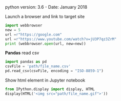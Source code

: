  python version: 3.6 - Date: January 2018
 
Launch a browser and link to target site
```python
import webbrowser
new = 5
url =r"https://google.com"
url =r"https://www.youtube.com/watch?v=jU3P7qz3ZrM"
print (webbrowser.open(url, new=new))
```

**Pandas** read csv
```python
import pandas as pd
csvFile = 'path/file_name.csv'
pd.read_csv(csvFile, encoding = "ISO-8859-1")
```

Show html element in Jupyter notebook
```python
from IPython.display import display, HTML
display(HTML('<img src="path/file_name.gif">'))
```